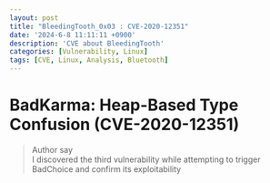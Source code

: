 ```yaml
---
layout: post
title: "BleedingTooth_0x03 : CVE-2020-12351"
date: '2024-6-8 11:11:11 +0900'
description: 'CVE about BleedingTooth'
categories: [Vulnerability, Linux]
tags: [CVE, Linux, Analysis, Bluetooth]
---
```


# **BadKarma: Heap-Based Type Confusion (CVE-2020-12351)**

>Author say<br>
>I discovered the third vulnerability while attempting to trigger BadChoice and confirm its exploitability

